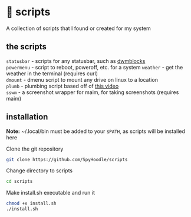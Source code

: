 # 📜 scripts
A collection of scripts that I found or created for my system

## the scripts
`statusbar` - scripts for any statusbar, such as [dwmblocks](https://github.com/SpyHoodle/dwmblocks)<br>
`powermenu` - script to reboot, poweroff, etc. for a system
`weather` - get the weather in the terminal (requires curl)<br>
`dmount` - dmenu script to mount any drive on linux to a location<br>
`plumb` - plumbing script based off of [this video](https://youtu.be/RlMxbQmMz_4)<br>
`sswm` - a screenshot wrapper for maim, for taking screenshots (requires maim)

## installation
**Note:** ~/.local/bin must be added to your `$PATH`, as scripts will be installed here

Clone the git repository
```sh
git clone https://github.com/SpyHoodle/scripts
```
Change directory to scripts
```sh
cd scripts
```
Make install.sh executable and run it
```sh
chmod +x install.sh
./install.sh
```

